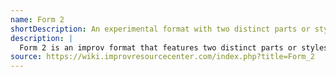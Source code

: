 ```yaml
---
name: Form 2
shortDescription: An experimental format with two distinct parts or styles.
description: |
  Form 2 is an improv format that features two distinct parts or styles, often contrasting in tone, structure, or theme. The format encourages experimentation and variety.
source: https://wiki.improvresourcecenter.com/index.php?title=Form_2
---
```

